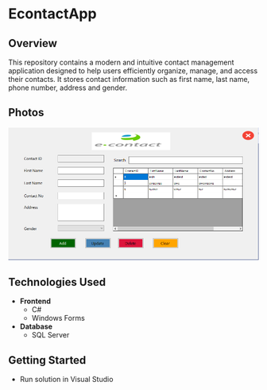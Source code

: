# EcontactApp

## Overview
This repository contains a modern and intuitive contact management application designed to help users efficiently organize, manage, and access their contacts.
It stores contact information such as first name, last name, phone number, address and gender.

## Photos

![app](https://github.com/tyang146/EcontactApp/blob/master/Photos/app.png)

## Technologies Used
- **Frontend**
  - C#
  - Windows Forms
- **Database**
  - SQL Server

## Getting Started
- Run solution in Visual Studio
